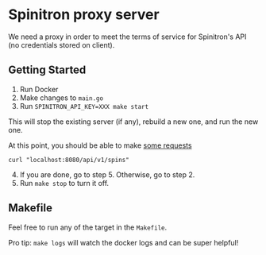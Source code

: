 # Spinitron proxy server

We need a proxy in order to meet the terms of service for Spinitron's API (no credentials stored on client).

## Getting Started

1. Run Docker
2. Make changes to `main.go`
3. Run `SPINITRON_API_KEY=XXX make start`

This will stop the existing server (if any), rebuild a new one, and run the new one.

At this point, you should be able to make [some requests](https://spinitron.github.io/v2api/)

```
curl "localhost:8080/api/v1/spins"
```

4. If you are done, go to step 5. Otherwise, go to step 2.
5. Run `make stop` to turn it off.

## Makefile

Feel free to run any of the target in the `Makefile`.

Pro tip: `make logs` will watch the docker logs and can be super helpful!
